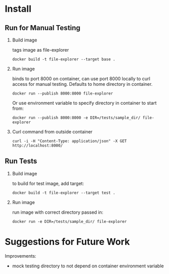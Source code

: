 # Install

## Run for Manual Testing

1. Build image

   tags image as file-explorer

   ```
   docker build -t file-explorer --target base .
   ```

2. Run image

   binds to port 8000 on container, can use port 8000 locally to curl access for manual testing. Defaults to home directory in container.

   ```
   docker run --publish 8000:8000 file-explorer
   ```

   Or use environment variable to specify directory in container to start from:

   ```
   docker run --publish 8000:8000 -e DIR=/tests/sample_dir/ file-explorer
   ```

3. Curl command from outside container

   ```
   curl -i -H "Content-Type: application/json" -X GET http://localhost:8000/
   ```

## Run Tests

1. Build image

   to build for test image, add target:

   ```
   docker build -t file-explorer --target test .
   ```

2. Run image

   run image with correct directory passed in:

   ```
   docker run -e DIR=/tests/sample_dir/ file-explorer
   ```

# Suggestions for Future Work

Improvements:

- mock testing directory to not depend on container environment variable
